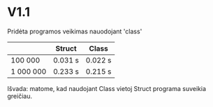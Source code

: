 # V1.1
Pridėta programos veikimas nauodojant 'class'

|| Struct |Class|
|------|------|------|
|100 000|0.031 s|0.022 s|
|1 000 000|0.233 s|0.215 s|

Išvada: matome, kad naudojant Class vietoj Struct programa suveikia greičiau.
